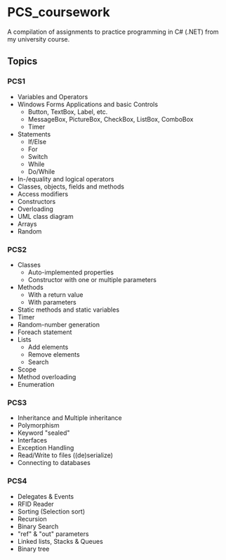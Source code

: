 # PCS_coursework
A compilation of assignments to practice programming in C# (.NET) from my university course.
## Topics
### PCS1
+ Variables and Operators
+ Windows Forms Applications and basic Controls
  + Button, TextBox, Label, etc.
  + MessageBox, PictureBox, CheckBox, ListBox, ComboBox
  + Timer
+ Statements
  + If/Else
  + For
  + Switch
  + While
  + Do/While
+ In-/equality and logical operators
+ Classes, objects, fields and methods
+ Access modifiers
+ Constructors
+ Overloading
+ UML class diagram
+ Arrays
+ Random

### PCS2
+ Classes
  + Auto-implemented properties
  + Constructor with one or multiple parameters
+ Methods
  + With a return value
  + With parameters
+ Static methods and static variables
+ Timer
+ Random-number generation
+ Foreach statement
+ Lists
  + Add elements
  + Remove elements
  + Search
+ Scope
+ Method overloading
+ Enumeration
    
### PCS3
+ Inheritance and Multiple inheritance
+ Polymorphism
+ Keyword "sealed"
+ Interfaces
+ Exception Handling
+ Read/Write to files ((de)serialize)
+ Connecting to databases

### PCS4
+ Delegates & Events
+ RFID Reader
+ Sorting (Selection sort)
+ Recursion
+ Binary Search
+ "ref" & "out" parameters
+ Linked lists, Stacks & Queues
+ Binary tree

<!--
TEMPLATES
1. First list item
   - First nested list item
     - Second nested list item

- George Washington
* John Adams
+ Thomas Jefferson

- [x] #739
- [ ] https://github.com/octo-org/octo-repo/issues/740
- [ ] Add delight to the experience when all tasks are complete :tada:

-->
